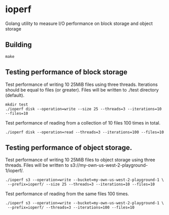 # ioperf
Golang utility to measure I/O performance on block storage and object storage

## Building
```
make
```

## Testing performance of block storage

Test performance of writing 10 25MiB files using three threads. Iterations should be equal to files (or greater).  Files will be written to ./test directory (default). 
```
mkdir test
./ioperf disk --operation=write --size 25 --threads=3 --iterations=10 --files=10
```
Test performance of reading from a collection of 10 files 100 times in total.  
```
./ioperf disk --operation=read --threads=3 --iterations=100 --files=10
```

## Testing performance of object storage. 

Test performance of writing 10 25MiB files to object storage using three threads. Files will be written to s3://my-own-us-west-2-playground-1/ioperf/. 
```
./ioperf s3 --operation=write --bucket=my-own-us-west-2-playground-1 \
 --prefix=ioperf/ --size 25 --threads=3 --iterations=10 --files=10
```
 
 Test performance of reading from the same files 100 times. 
```
./ioperf s3 --operation=write --bucket=my-own-us-west-2-playground-1 \
 --prefix=ioperf/ --threads=3 --iterations=100 --files=10
```
 
